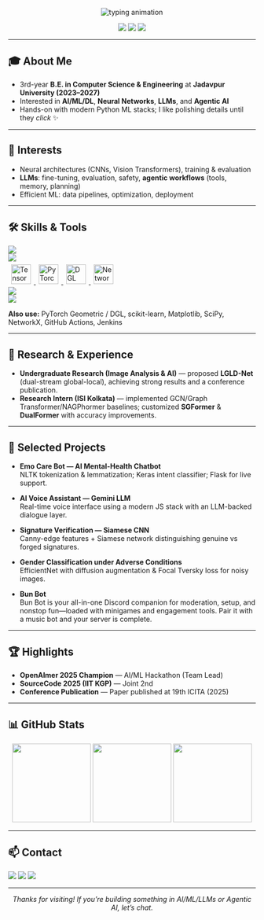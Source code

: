 <!-- Animated intro -->
<p align="center">
  <img src="https://readme-typing-svg.demolab.com?font=Inter&weight=700&size=28&pause=1200&center=true&vCenter=true&width=900&lines=Hi%2C+I'm+Arjeesh+Palai+(ShadowBeast0%2FShad);AI+%7C+ML+%7C+DL+%7C+Neural+Networks;LLMs+%26+Agentic+AI;Always+learning%2C+experimenting%2C+shipping" alt="typing animation" />
</p>

<p align="center">
  <a href="https://github.com/shadowbeast0"><img src="https://komarev.com/ghpvc/?username=shadowbeast0&style=flat&label=Profile+Views" /></a>
  <img src="https://img.shields.io/badge/Pronouns-he%2Fhim-0A66C2" />
  <img src="https://img.shields.io/badge/Focus-Deep%20Learning%20%26%20LLMs-6f42c1" />
</p>

---

## 🎓 About Me
- 3rd-year **B.E. in Computer Science & Engineering** at **Jadavpur University (2023–2027)**
- Interested in **AI/ML/DL**, **Neural Networks**, **LLMs**, and **Agentic AI**
- Hands-on with modern Python ML stacks; I like polishing details until they *click* ✨

---

## 🧠 Interests
- Neural architectures (CNNs, Vision Transformers), training & evaluation
- **LLMs**: fine-tuning, evaluation, safety, **agentic workflows** (tools, memory, planning)
- Efficient ML: data pipelines, optimization, deployment

---

## 🛠️ Skills & Tools
<p>
  <!-- Languages & Core -->
  <img src="https://skillicons.dev/icons?i=python,cpp,java,git,linux,docker" />
  <br/>
  <!-- ML/DL -->
  <img src="https://skillicons.dev/icons?i=pytorch,tensorflow,opencv" />
  <br/>
  <!-- Official Framework Logos -->
  <a href="https://www.tensorflow.org/" title="TensorFlow">
    <img src="https://www.tensorflow.org/images/tf_logo_horizontal.png" alt="TensorFlow" height="40" style="margin:6px" />
  </a>
  <a href="https://pytorch.org/" title="PyTorch">
    <img src="https://pytorch.org/assets/images/pytorch-logo.svg" alt="PyTorch" height="40" style="margin:6px" />
  </a>
  <a href="https://www.dgl.ai/" title="DGL">
    <img src="https://data.dgl.ai/assets/logo.svg" alt="DGL" height="40" style="margin:6px" />
  </a>
  <a href="https://networkx.org/" title="NetworkX">
    <img src="https://networkx.org/documentation/stable/_static/networkx_logo.svg" alt="NetworkX" height="40" style="margin:6px" />
  </a>
  <br/>
  <!-- Data/Science -->
  <img src="https://skillicons.dev/icons?i=numpy,pandas" />
  <br/>
  <!-- Extras -->
  <img src="https://skillicons.dev/icons?i=qt" />
</p>

**Also use:** PyTorch Geometric / DGL, scikit-learn, Matplotlib, SciPy, NetworkX, GitHub Actions, Jenkins

---

## 🔬 Research & Experience
- **Undergraduate Research (Image Analysis & AI)** — proposed **LGLD-Net** (dual-stream global-local), achieving strong results and a conference publication.
- **Research Intern (ISI Kolkata)** — implemented GCN/Graph Transformer/NAGPhormer baselines; customized **SGFormer** & **DualFormer** with accuracy improvements.

---

## 💼 Selected Projects
- **Emo Care Bot — AI Mental-Health Chatbot**  
  NLTK tokenization & lemmatization; Keras intent classifier; Flask for live support.

- **AI Voice Assistant — Gemini LLM**  
  Real-time voice interface using a modern JS stack with an LLM-backed dialogue layer.

- **Signature Verification — Siamese CNN**  
  Canny-edge features + Siamese network distinguishing genuine vs forged signatures.

- **Gender Classification under Adverse Conditions**  
  EfficientNet with diffusion augmentation & Focal Tversky loss for noisy images.

- **Bun Bot**  
  Bun Bot is your all-in-one Discord companion for moderation, setup, and nonstop fun—loaded with minigames and engagement tools. Pair it with a music bot and your server is complete.

---

## 🏆 Highlights
- **OpenAImer 2025 Champion** — AI/ML Hackathon (Team Lead)  
- **SourceCode 2025 (IIT KGP)** — Joint 2nd  
- **Conference Publication** — Paper published at 19th ICITA (2025)

---

## 📊 GitHub Stats
<div align="center">
  <img height="160" src="https://github-readme-stats.vercel.app/api?username=shadowbeast0&show_icons=true&theme=tokyonight&rank_icon=github&hide_border=true" />
  <img height="160" src="https://streak-stats.demolab.com?user=shadowbeast0&theme=tokyonight&hide_border=true" />
  <img height="160" src="https://github-readme-stats.vercel.app/api/top-langs/?username=shadowbeast0&layout=compact&langs_count=8&theme=tokyonight&hide_border=true" />
</div>

---

## 📫 Contact
<p>
  <a href="mailto:arjeeshpalai1@gmail.com"><img src="https://img.shields.io/badge/Email-arjeeshpalai1%40gmail.com-informational?logo=gmail&logoColor=white" /></a>
  <a href="https://www.linkedin.com/in/arjeesh-palai-b729842a3/"><img src="https://img.shields.io/badge/LinkedIn-Connect-0a66c2?logo=linkedin&logoColor=white" /></a>
  <a href="https://github.com/shadowbeast0"><img src="https://img.shields.io/badge/GitHub-@shadowbeast0-181717?logo=github&logoColor=white" /></a>
</p>

---

<p align="center"><i>Thanks for visiting! If you’re building something in AI/ML/LLMs or Agentic AI, let’s chat.</i></p>
